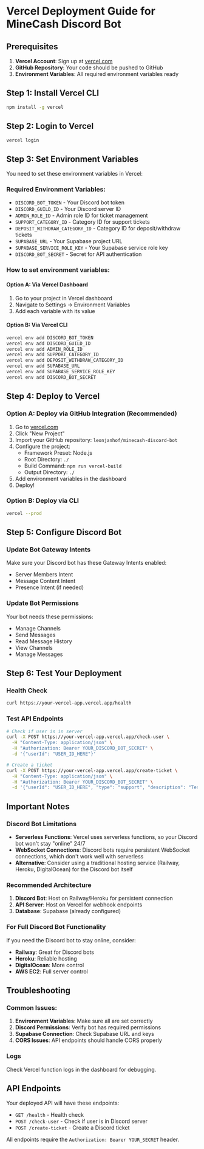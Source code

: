 # Vercel Deployment Guide for MineCash Discord Bot

## Prerequisites

1. **Vercel Account**: Sign up at [vercel.com](https://vercel.com)
2. **GitHub Repository**: Your code should be pushed to GitHub
3. **Environment Variables**: All required environment variables ready

## Step 1: Install Vercel CLI

```bash
npm install -g vercel
```

## Step 2: Login to Vercel

```bash
vercel login
```

## Step 3: Set Environment Variables

You need to set these environment variables in Vercel:

### Required Environment Variables:
- `DISCORD_BOT_TOKEN` - Your Discord bot token
- `DISCORD_GUILD_ID` - Your Discord server ID
- `ADMIN_ROLE_ID` - Admin role ID for ticket management
- `SUPPORT_CATEGORY_ID` - Category ID for support tickets
- `DEPOSIT_WITHDRAW_CATEGORY_ID` - Category ID for deposit/withdraw tickets
- `SUPABASE_URL` - Your Supabase project URL
- `SUPABASE_SERVICE_ROLE_KEY` - Your Supabase service role key
- `DISCORD_BOT_SECRET` - Secret for API authentication

### How to set environment variables:

#### Option A: Via Vercel Dashboard
1. Go to your project in Vercel dashboard
2. Navigate to Settings → Environment Variables
3. Add each variable with its value

#### Option B: Via Vercel CLI
```bash
vercel env add DISCORD_BOT_TOKEN
vercel env add DISCORD_GUILD_ID
vercel env add ADMIN_ROLE_ID
vercel env add SUPPORT_CATEGORY_ID
vercel env add DEPOSIT_WITHDRAW_CATEGORY_ID
vercel env add SUPABASE_URL
vercel env add SUPABASE_SERVICE_ROLE_KEY
vercel env add DISCORD_BOT_SECRET
```

## Step 4: Deploy to Vercel

### Option A: Deploy via GitHub Integration (Recommended)
1. Go to [vercel.com](https://vercel.com)
2. Click "New Project"
3. Import your GitHub repository: `leonjanhof/minecash-discord-bot`
4. Configure the project:
   - Framework Preset: Node.js
   - Root Directory: `./`
   - Build Command: `npm run vercel-build`
   - Output Directory: `./`
5. Add environment variables in the dashboard
6. Deploy!

### Option B: Deploy via CLI
```bash
vercel --prod
```

## Step 5: Configure Discord Bot

### Update Bot Gateway Intents
Make sure your Discord bot has these Gateway Intents enabled:
- Server Members Intent
- Message Content Intent
- Presence Intent (if needed)

### Update Bot Permissions
Your bot needs these permissions:
- Manage Channels
- Send Messages
- Read Message History
- View Channels
- Manage Messages

## Step 6: Test Your Deployment

### Health Check
```bash
curl https://your-vercel-app.vercel.app/health
```

### Test API Endpoints
```bash
# Check if user is in server
curl -X POST https://your-vercel-app.vercel.app/check-user \
  -H "Content-Type: application/json" \
  -H "Authorization: Bearer YOUR_DISCORD_BOT_SECRET" \
  -d '{"userId": "USER_ID_HERE"}'

# Create a ticket
curl -X POST https://your-vercel-app.vercel.app/create-ticket \
  -H "Content-Type: application/json" \
  -H "Authorization: Bearer YOUR_DISCORD_BOT_SECRET" \
  -d '{"userId": "USER_ID_HERE", "type": "support", "description": "Test ticket"}'
```

## Important Notes

### Discord Bot Limitations
- **Serverless Functions**: Vercel uses serverless functions, so your Discord bot won't stay "online" 24/7
- **WebSocket Connections**: Discord bots require persistent WebSocket connections, which don't work well with serverless
- **Alternative**: Consider using a traditional hosting service (Railway, Heroku, DigitalOcean) for the Discord bot itself

### Recommended Architecture
1. **Discord Bot**: Host on Railway/Heroku for persistent connection
2. **API Server**: Host on Vercel for webhook endpoints
3. **Database**: Supabase (already configured)

### For Full Discord Bot Functionality
If you need the Discord bot to stay online, consider:
- **Railway**: Great for Discord bots
- **Heroku**: Reliable hosting
- **DigitalOcean**: More control
- **AWS EC2**: Full server control

## Troubleshooting

### Common Issues:
1. **Environment Variables**: Make sure all are set correctly
2. **Discord Permissions**: Verify bot has required permissions
3. **Supabase Connection**: Check Supabase URL and keys
4. **CORS Issues**: API endpoints should handle CORS properly

### Logs
Check Vercel function logs in the dashboard for debugging.

## API Endpoints

Your deployed API will have these endpoints:
- `GET /health` - Health check
- `POST /check-user` - Check if user is in Discord server
- `POST /create-ticket` - Create a Discord ticket

All endpoints require the `Authorization: Bearer YOUR_SECRET` header. 